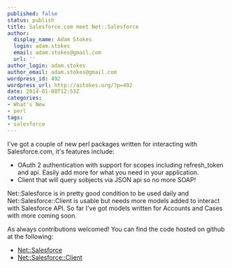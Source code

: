 ```yaml
---
published: false
status: publish
title: Salesforce.com meet Net::Salesforce
author:
  display_name: Adam Stokes
  login: adam.stokes
  email: adam.stokes@gmail.com
  url: ''
author_login: adam.stokes
author_email: adam.stokes@gmail.com
wordpress_id: 492
wordpress_url: http://astokes.org/?p=492
date: 2014-01-08T12:53Z
categories:
- What's New
- perl
tags:
- salesforce
---
```

<p>I've got a couple of new perl packages written for interacting with Salesforce.com, it's features include:</p>
<ul>
<li>OAuth 2 authentication with support for scopes including refresh_token and api. Easily add more for what you need in your application.</li>
<li>Client that will query sobjects via JSON api so no more SOAP!</li>
</ul>
<p>Net::Salesforce is in pretty good condition to be used daily and Net::Salesforce::Client is usable but needs more models added to interact with Salesforce API. So far I've got models written for Accounts and Cases with more coming soon.</p>
<p>As always contributions welcomed! You can find the code hosted on github at the following:</p>
<ul>
<li><a href="https://github.com/battlemidget/Net-Salesforce">Net::Salesforce</a></li>
<li><a href="https://github.com/battlemidget/Net-Salesforce-Client">Net::Salesforce::Client</a></li>
</ul>
